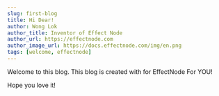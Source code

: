 ```yaml
---
slug: first-blog
title: Hi Dear!
author: Wong Lok
author_title: Inventor of Effect Node
author_url: https://effectnode.com
author_image_url: https://docs.effectnode.com/img/en.png
tags: [welcome, effectnode]
---
```


Welcome to this blog. This blog is created with for EffectNode For YOU!

<!--truncate-->

Hope you love it!
